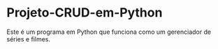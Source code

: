 # Projeto-CRUD-em-Python

Este é um programa em Python que funciona como um gerenciador de séries e filmes. 
